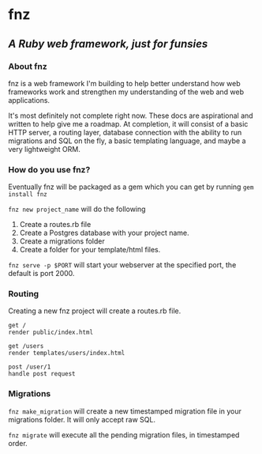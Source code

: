 # fnz
## *A Ruby web framework, just for funsies*

### About fnz
fnz is a web framework I'm building to help better understand how web 
frameworks work and strengthen my understanding of the web and web 
applications. 

It's most definitely not complete right now. These docs are 
aspirational and written to help give me a roadmap. At completion, it will 
consist of a basic HTTP server, a routing layer, 
database connection with the ability to run migrations and SQL on the fly,
a basic templating language, and maybe a very lightweight ORM. 

### How do you use fnz?  
Eventually fnz will be packaged as a gem which you can get by running
`gem install fnz`

`fnz new project_name` will do the following
1. Create a routes.rb file
2. Create a Postgres database with your project name.
3. Create a migrations folder
4. Create a folder for your template/html files. 


`fnz serve -p $PORT` will start your webserver at the specified port, 
the default is port 2000. 

### Routing
Creating a new fnz project will create a routes.rb file. 

```
get /
render public/index.html
```

```
get /users
render templates/users/index.html
```

```
post /user/1
handle post request
```

### Migrations

`fnz make_migration` will create a new timestamped migration file in your 
migrations folder. It will only accept raw SQL. 

`fnz migrate` will execute all the pending migration files, in timestamped
order. 



